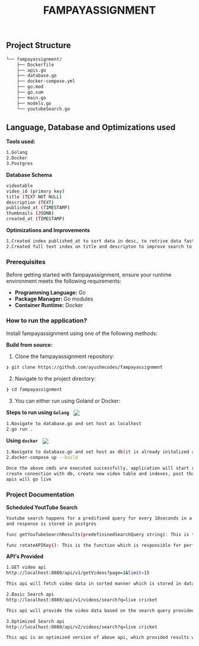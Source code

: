 <p align="center">
</p>
<p align="center"><h1 align="center">FAMPAYASSIGNMENT</h1></p>
<p align="center"><!-- default option, no dependency badges. -->
</p>
<p align="center">
	<!-- default option, no dependency badges. -->
</p>
<br>

##  Project Structure

```sh
└── fampayassignment/
    ├── Dockerfile
    ├── apis.go
    ├── database.go
    ├── docker-compose.yml
    ├── go.mod
    ├── go.sum
    ├── main.go
    ├── models.go
    └── youtubeSearch.go
```
##  Language, Database and Optimizations used

**Tools used:**
```sh
1.Golang
2.Docker
3.Postgres
```
**Database Schema**
```sh
videotable
video_id (primary key)
title (TEXT NOT NULL)
description (TEXT)
published_at (TIMESTAMP)
thumbnails (JSONB)
created_at (TIMESTAMP)
```

**Optimizations and Improvements**
```sh
1.Created index published_at to sort data in desc, to retrive data faster in sorted manner
2.Created full text index on title and descripton to improve search to match better for partial queries
```

###  Prerequisites

Before getting started with fampayassignment, ensure your runtime environment meets the following requirements:

- **Programming Language:** Go
- **Package Manager:** Go modules
- **Container Runtime:** Docker


### How to run the application?

Install fampayassignment using one of the following methods:

**Build from source:**

1. Clone the fampayassignment repository:
```sh
❯ git clone https://github.com/ayushmcodes/fampayassignment
```

2. Navigate to the project directory:
```sh
❯ cd fampayassignment
```

3. You can either run using Goland or Docker:


**Steps to run using `Golang`** &nbsp; [<img align="center" src="https://img.shields.io/badge/Go-00ADD8.svg?style={badge_style}&logo=go&logoColor=white" />](https://golang.org/)

```sh
1.Navigate to database.go and set host as localhost
2.go run .

```


**Using `docker`** &nbsp; [<img align="center" src="https://img.shields.io/badge/Docker-2CA5E0.svg?style={badge_style}&logo=docker&logoColor=white" />](https://www.docker.com/)

```sh
1.Navigate to database.go and set host as db(it is already initalized as db)
2.docker-compose up --build
```

```sh
Once the above cmds are executed successfully, application will start running and
create connection with db, create new video table and indexes, post that our
apis will go live
```

### Project Documentation

**Scheduled YoutTube Search**
```sh
Youtube search happens for a predifiend query for every 10seconds in a paginated manner
and response is stored in postgres

func getYouTubeSearchResults(predefininedSearchQuery string): This is the function which is responsible for performing search.

func rotateAPIKey(): This is the function which is responsible for performing key rotation once the current key's quota limit gets exhausted
```

**API's Provided**
```sh
1.GET video api
http://localhost:8080/api/v1/getVideos?page=1&limit=15

This api will fetch video data in sorted manner which is stored in database

2.Basic Search api
http://localhost:8080/api/v1/videos/search?q=live cricket

This api will provide the video data based on the search query provided.

3.Optimized Search api
http://localhost:8080/api/v2/videos/search?q=live cricket

This api is an optimized version of above api, which provided results which matches the partial search queries.This optimization is done using Full Text Index.
```


